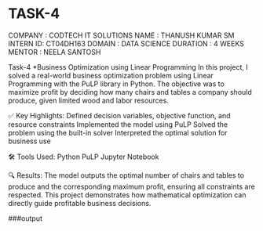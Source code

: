 # TASK-4
COMPANY : CODTECH IT SOLUTIONS NAME : THANUSH KUMAR SM INTERN ID: CT04DH163 DOMAIN : DATA SCIENCE DURATION : 4 WEEKS MENTOR : NEELA SANTOSH

Task-4
*Business Optimization using Linear Programming In this project, I solved a real-world business optimization problem using Linear Programming with the PuLP library in Python. The objective was to maximize profit by deciding how many chairs and tables a company should produce, given limited wood and labor resources.

✅ Key Highlights: Defined decision variables, objective function, and resource constraints Implemented the model using PuLP Solved the problem using the built-in solver Interpreted the optimal solution for business use

🛠 Tools Used: Python PuLP Jupyter Notebook

🔍 Results: The model outputs the optimal number of chairs and tables to produce and the corresponding maximum profit, ensuring all constraints are respected. This project demonstrates how mathematical optimization can directly guide profitable business decisions.

###output


